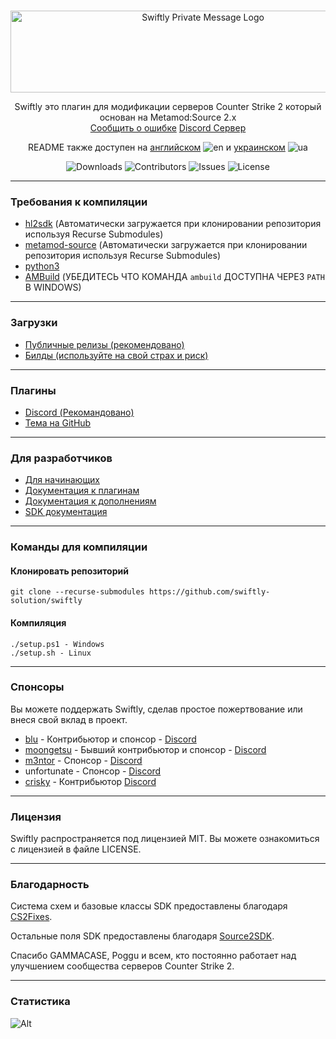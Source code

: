 <br/>
<p align="center">
    <img src="https://sttci.b-cdn.net/status.swiftlycs2.net/2105/logo.png" alt="Swiftly Private Message Logo" width="600" height="131">
  <p align="center">
    Swiftly это плагин для модификации серверов Counter Strike 2 который основан на Metamod:Source 2.x
    <br/>
    <a href="https://github.com/swiftly-solution/swiftly/issues">Сообщить о ошибке</a>
    <a href="https://swiftlycs2.net/discord">Discord Сервер</a>
  </p>
</p>

<div align="center">

README также доступен на [английском](https://github.com/swiftly-solution/swiftly/blob/master/README.md) ![en](https://v4nixd.xyz/cdn/swiftly/famfamfam-flags/gb.png) и [украинском](https://github.com/swiftly-solution/swiftly/blob/master/README-UA.md) ![ua](https://v4nixd.xyz/cdn/swiftly/famfamfam-flags/ua.png)

![Downloads](https://img.shields.io/github/downloads/swiftly-solution/swiftly/total) ![Contributors](https://img.shields.io/github/contributors/swiftly-solution/swiftly?color=dark-green) ![Issues](https://img.shields.io/github/issues/swiftly-solution/swiftly) ![License](https://img.shields.io/github/license/swiftly-solution/swiftly)

</div>

---
### Требования к компиляции
-   [hl2sdk](https://github.com/alliedmodders/hl2sdk/tree/cs2) (Автоматически загружается при клонировании репозитория используя Recurse Submodules)
-   [metamod-source](https://github.com/alliedmodders/metamod-source) (Автоматически загружается при клонировании репозитория используя Recurse Submodules)
-   [python3](https://www.python.org/)
-   [AMBuild](https://github.com/alliedmodders/ambuild) (УБЕДИТЕСЬ ЧТО КОМАНДА `ambuild` ДОСТУПНА ЧЕРЕЗ `PATH` В WINDOWS)
---
### Загрузки
- [Публичные релизы (рекомендовано)](https://github.com/swiftly-solution/swiftly/releases)
- [Билды (используйте на свой страх и риск)](https://github.com/swiftly-solution/swiftly/actions)
---
### Плагины
- [Discord (Рекомандовано)](https://swiftlycs2.net/discord)
- [Тема на GitHub](https://github.com/topics/swiftly-solution)
---
### Для разработчиков
- [Для начинающих](https://swiftlycs2.net/for-beginners)
- [Документация к плагинам](https://swiftlycs2.net/plugin-docs)
- [Документация к дополнениям](https://swiftlycs2.net/ext-docs)
- [SDK документация](https://swiftlycs2.net/sdk)
---
### Команды для компиляции

#### Клонировать репозиторий

```
git clone --recurse-submodules https://github.com/swiftly-solution/swiftly
```

#### Компиляция

```
./setup.ps1 - Windows
./setup.sh - Linux
```

---

### Спонсоры

Вы можете поддержать Swiftly, сделав простое пожертвование или внеся свой вклад в проект.

- [blu](https://github.com/blu133721) - Контрибьютор и спонсор - [Discord](https://discord.com/users/1142001023196606545)
- [moongetsu](https://github.com/moongetsu) - Бывший контрибьютор и спонсор - [Discord](https://discord.com/users/977190163736322088)
- [m3ntor](https://github.com/m3ntorinho) - Спонсор - [Discord](https://discord.com/users/462576617869541387)
- unfortunate - Спонсор - [Discord](https://discord.com/users/515887695432515584)
- [crisky](https://github.com/criskkky) - Контрибьютор [Discord](https://discord.com/users/404372759028957231)

---

### Лицензия

Swiftly распространяется под лицензией MIT. Вы можете ознакомиться с лицензией в файле LICENSE.

---

### Благодарность

Система схем и базовые классы SDK предоставлены благодаря [CS2Fixes](https://github.com/Source2ZE/CS2Fixes). 

Остальные поля SDK предоставлены благодаря [Source2SDK](https://github.com/neverlosecc/source2sdk/tree/cs2/sdk).

Спасибо GAMMACASE, Poggu и всем, кто постоянно работает над улучшением сообщества серверов Counter Strike 2.

---

### Статистика

![Alt](https://repobeats.axiom.co/api/embed/742f846684c4bb9f8314c0a43c2a6b314fc63b6b.svg "Repobeats analytics image")
